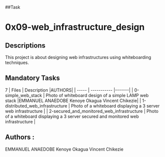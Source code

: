 ##Task
# 0x09-web_infrastructure_design

## Descriptions
This project is about designing web infrastructures using whiteboarding techniques.

## Mandatory Tasks
7
| Files | Description |AUTHORS|
| ----- | ----------- |-------|
| 0-simple_web_stack | Photo of whiteboard design of a simple LAMP web stack |EMMANUEL ANAEDOBE
Kenoye Okagua
Vincent Chikezie|
| 1-distributed_web_infrastructure | Photo of a whiteboard displaying a 3 server web infrastructure |
| 2-secured_and_monitored_web_infrastructure | Photo of a whiteboard displaying a 3 server secured and monitored web infrastructure |

## Authors :
EMMANUEL ANAEDOBE
Kenoye Okagua
Vincent Chikezie
